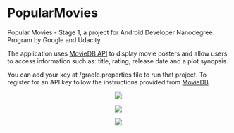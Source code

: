 # PopularMovies
Popular Movies - Stage 1, a project for Android Developer Nanodegree Program by Google and Udacity

The application uses <a href="https://www.themoviedb.org/" target="_blank">MovieDB API</a> to display movie posters and allow users to access information such as: title, rating, release date and a plot synopsis.

You can add your key at /gradle.properties file to run that project. To register for an API key follow the instructions provided from <a href="https://developers.themoviedb.org/3/getting-started/introduction" target="_blank">MovieDB</a>.

<p align="center">
  <img src="https://i2.wp.com/www.mobap.gr/wp-content/uploads/2018/03/Capture_2018-03-11-23-13-56.png?resize=181%2C300&ssl=1">
</p>

<p align="center">
  <img src="https://i1.wp.com/www.mobap.gr/wp-content/uploads/2018/03/Capture_2018-03-11-23-15-12.png?resize=181%2C300&ssl=1">
</p>

<p align="center">
  <img src="https://i2.wp.com/www.mobap.gr/wp-content/uploads/2018/03/Capture_2018-03-11-23-18-07.png?resize=181%2C300&ssl=1">
</p>

 
 


